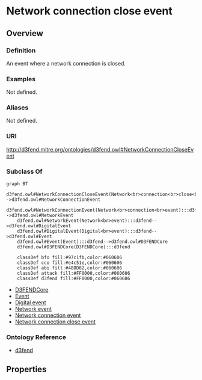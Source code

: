 # Network connection close event

## Overview

### Definition
An event where a network connection is closed.

### Examples
Not defined.

### Aliases
Not defined.

### URI
http://d3fend.mitre.org/ontologies/d3fend.owl#NetworkConnectionCloseEvent

### Subclass Of
```mermaid
graph BT
    d3fend.owl#NetworkConnectionCloseEvent(Network<br>connection<br>close<br>event):::d3fend-->d3fend.owl#NetworkConnectionEvent
    d3fend.owl#NetworkConnectionEvent(Network<br>connection<br>event):::d3fend-->d3fend.owl#NetworkEvent
    d3fend.owl#NetworkEvent(Network<br>event):::d3fend-->d3fend.owl#DigitalEvent
    d3fend.owl#DigitalEvent(Digital<br>event):::d3fend-->d3fend.owl#Event
    d3fend.owl#Event(Event):::d3fend-->d3fend.owl#D3FENDCore
    d3fend.owl#D3FENDCore(D3FENDCore):::d3fend
    
    classDef bfo fill:#97c1fb,color:#060606
    classDef cco fill:#e4c51e,color:#060606
    classDef abi fill:#48DD82,color:#060606
    classDef attack fill:#FF0000,color:#060606
    classDef d3fend fill:#FF0000,color:#060606
```

- [D3FENDCore](/docs/ontology/reference/model/D3FENDCore/D3FENDCore.md)
- [Event](/docs/ontology/reference/model/D3FENDCore/Event/Event.md)
- [Digital event](/docs/ontology/reference/model/D3FENDCore/Event/Digital%20event/Digital%20event.md)
- [Network event](/docs/ontology/reference/model/D3FENDCore/Event/Digital%20event/Network%20event/Network%20event.md)
- [Network connection event](/docs/ontology/reference/model/D3FENDCore/Event/Digital%20event/Network%20event/Network%20connection%20event/Network%20connection%20event.md)
- [Network connection close event](/docs/ontology/reference/model/D3FENDCore/Event/Digital%20event/Network%20event/Network%20connection%20event/Network%20connection%20close%20event/Network%20connection%20close%20event.md)


### Ontology Reference
- [d3fend](http://d3fend.mitre.org/ontologies/d3fend.owl#)

## Properties

